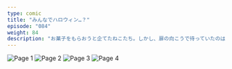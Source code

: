 ```yaml
---
type: comic
title: "みんなでハロウィン…？"
episode: "084"
weight: 84
description: "お菓子をもらおうと企てたねこたち。しかし、扉の向こうで待っていたのはエミリーの思いがけない仮装。驚いた後は、みんなでハロウィンを楽しみました。😄"
---
```


![Page 1](cut-1.jpg)
![Page 2](cut-2.jpg)
![Page 3](cut-3.jpg)
![Page 4](cut-4.jpg)
